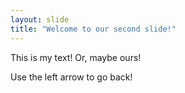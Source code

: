 ```yaml
---
layout: slide
title: "Welcome to our second slide!"
---
```

This is my text!  Or, maybe ours!

Use the left arrow to go back!
